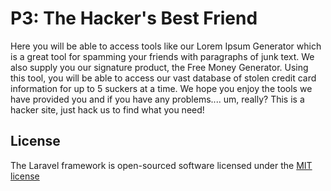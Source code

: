 # P3: The Hacker's Best Friend

Here you will be able to access tools like our Lorem Ipsum Generator which is a great tool for spamming your friends with paragraphs of junk text. We also supply you our signature product, the Free Money Generator. Using this tool, you will be able to access our vast database of stolen credit card information for up to 5 suckers at a time. We hope you enjoy the tools we have provided you and if you have any problems.... um, really? This is a hacker site, just hack us to find what you need! 

## License

The Laravel framework is open-sourced software licensed under the [MIT license](http://opensource.org/licenses/MIT)
